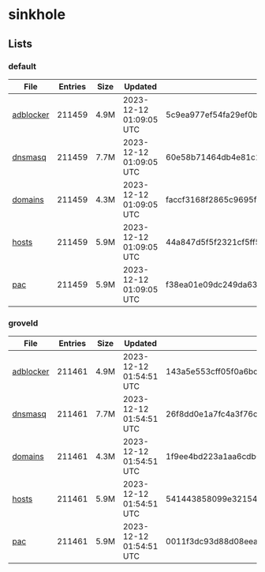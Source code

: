 # sinkhole

## Lists

### default

|File|Entries|Size|Updated|Hash|
|-|-|-|-|-|
|[adblocker](https://raw.githubusercontent.com/groveld/sinkhole/lists/default/adblocker.txt)|211459|4.9M|2023-12-12 01:09:05 UTC|5c9ea977ef54fa29ef0b882d55543cb8b20fd999eeb82a80761da7bca3515c7e|
|[dnsmasq](https://raw.githubusercontent.com/groveld/sinkhole/lists/default/dnsmasq.txt)|211459|7.7M|2023-12-12 01:09:05 UTC|60e58b71464db4e81c1a23e6b89803435872c3d26165c1e899d5973310a0eb18|
|[domains](https://raw.githubusercontent.com/groveld/sinkhole/lists/default/domains.txt)|211459|4.3M|2023-12-12 01:09:05 UTC|faccf3168f2865c9695fb1a6a2f04dc8b3836ec204b9a23541a672e28bed3c60|
|[hosts](https://raw.githubusercontent.com/groveld/sinkhole/lists/default/hosts.txt)|211459|5.9M|2023-12-12 01:09:05 UTC|44a847d5f5f2321cf5ff5d62a3bf32c7604edc504aa5947ebb8f568928701bb1|
|[pac](https://raw.githubusercontent.com/groveld/sinkhole/lists/default/pac.txt)|211459|5.9M|2023-12-12 01:09:05 UTC|f38ea01e09dc249da63aec438b27e86906a40febaa1c665928deb98a7643bbcf|

### groveld

|File|Entries|Size|Updated|Hash|
|-|-|-|-|-|
|[adblocker](https://raw.githubusercontent.com/groveld/sinkhole/lists/groveld/adblocker.txt)|211461|4.9M|2023-12-12 01:54:51 UTC|143a5e553cff05f0a6bcb05ddd18696a7b0421a49440b139a63716ef3ed6a5f9|
|[dnsmasq](https://raw.githubusercontent.com/groveld/sinkhole/lists/groveld/dnsmasq.txt)|211461|7.7M|2023-12-12 01:54:51 UTC|26f8dd0e1a7fc4a3f76cd7f35acb45e7efa24dcbd9e2f3d39aa928a007e6eb07|
|[domains](https://raw.githubusercontent.com/groveld/sinkhole/lists/groveld/domains.txt)|211461|4.3M|2023-12-12 01:54:51 UTC|1f9ee4bd223a1aa6cdb67e4fd498800daed31eaf5fefbe41a31c7ec9ca7037c5|
|[hosts](https://raw.githubusercontent.com/groveld/sinkhole/lists/groveld/hosts.txt)|211461|5.9M|2023-12-12 01:54:51 UTC|541443858099e321547fa450c866e08b5cca60c79483b472e8cc71db5819fb6c|
|[pac](https://raw.githubusercontent.com/groveld/sinkhole/lists/groveld/pac.txt)|211461|5.9M|2023-12-12 01:54:51 UTC|0011f3dc93d88d08eea8659f077806b4ec041b3e121435fe3a5bdb51212d65f8|
